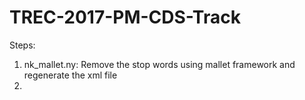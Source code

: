 # TREC-2017-PM-CDS-Track

Steps:

1. nk_mallet.ny: Remove the stop words using mallet framework and regenerate the xml file
2.
